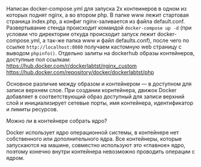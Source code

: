 Написан docker-compose.yml  для запуска 2х контеинеров в одном из которых поднят nginx, а во втором php. В папке www лежит стартовая страница index.php, а конфиг nginx-заливается из файла default.conf. Развертывание стенда происходит командой 
`docker-compose up -d` (при условии что директории откуда происходит запуск лежит docker-compose.yml, а так-же папка www и файл defaults.conf), после чего по ссылке `http://localhost:8080` получаем кастомную web страницу c выводом `phpinfo()`. Отдельно залиты на dockerhub образы контейнеров, доступные пол ссылкам: <br/>
https://hub.docker.com/r/dockerlabtst/nginx_custom     
https://hub.docker.com/repository/docker/dockerlabtst/php

Основное различие между образом и контейнером — в доступном для записи верхнем слое. При создании корнтейнера, движок Docker добавляет в соответствующий образ доступный для записи верхний слой и инициализирует сетевые порты, имя контейнера, идентификатор и лимиты ресурсов.

Можно ли в контейнере собрать ядро?

Docker использует ядро операционной системы, в контейнере нет собственного или дополнительного ядра. Все контейнеры, которые запускаются на машине, совместно используют это «главное» ядро, поэтому конечно внутри контейнера невозможно проводить операции с ядром.
